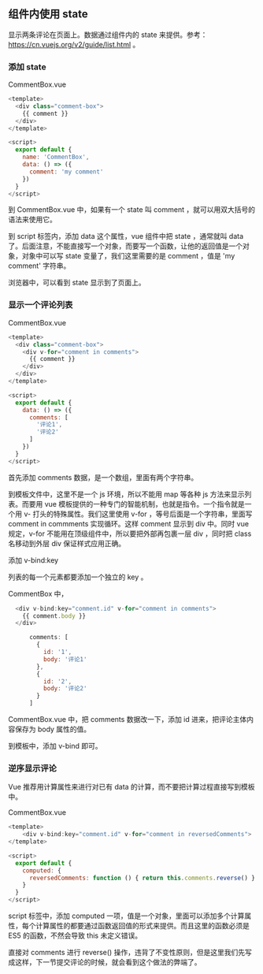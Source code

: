 ## 组件内使用 state

显示两条评论在页面上。数据通过组件内的 state 来提供。参考：https://cn.vuejs.org/v2/guide/list.html 。

### 添加 state

CommentBox.vue
```js
<template>
  <div class="comment-box">
    {{ comment }}
  </div>
</template>

<script>
  export default {
    name: 'CommentBox',
    data: () => ({
      comment: 'my comment'
    })
  }
</script>
```
到 CommentBox.vue 中，如果有一个 state 叫 comment ，就可以用双大括号的语法来使用它。

到 script 标签内，添加 data 这个属性，vue 组件中把 state ，通常就叫 data 了。后面注意，不能直接写一个对象，而要写一个函数，让他的返回值是一个对象，对象中可以写 state 变量了，我们这里需要的是 comment ，值是 'my comment' 字符串。

浏览器中，可以看到 state 显示到了页面上。

### 显示一个评论列表

CommentBox.vue
```js
<template>
  <div class="comment-box">
    <div v-for="comment in comments">
      {{ comment }}
    </div>
  </div>
</template>

<script>
  export default {
    data: () => ({
      comments: [
        '评论1',
        '评论2'
      ]
    })
  }
</script>
```
首先添加 comments 数据，是一个数组，里面有两个字符串。

到模板文件中，这里不是一个 js 环境，所以不能用 map 等各种 js 方法来显示列表。而要用 vue 模板提供的一种专门的智能机制，也就是指令。一个指令就是一个用 v- 打头的特殊属性。我们这里使用 v-for ，等号后面是一个字符串，里面写 comment in commments 实现循环。这样 comment 显示到 div 中。同时 vue 规定，v-for 不能用在顶级组件中，所以要把外部再包裹一层 div ，同时把 class 名移动到外层 div 保证样式应用正确。

添加 v-bind:key

列表的每一个元素都要添加一个独立的 key 。

CommentBox 中，
```js
  <div v-bind:key="comment.id" v-for="comment in comments">
    {{ comment.body }}
  </div>

      comments: [
        {
          id: '1',
          body: '评论1'
        },
        {
          id: '2',
          body: '评论2'
        }
      ]
```   
CommentBox.vue 中，把 comments 数据改一下，添加 id 进来，把评论主体内容保存为 body 属性的值。

到模板中，添加 v-bind 即可。

### 逆序显示评论

Vue 推荐用计算属性来进行对已有 data 的计算，而不要把计算过程直接写到模板中。

CommentBox.vue
```js
<template>
    <div v-bind:key="comment.id" v-for="comment in reversedComments">
</template>

<script>
  export default {
    computed: {
      reversedComments: function () { return this.comments.reverse() }
    }
  }
</script>
```
script 标签中，添加 computed 一项，值是一个对象，里面可以添加多个计算属性，每个计算属性的都要通过函数返回值的形式来提供。而且这里的函数必须是 ES5 的函数，不然会导致 this 未定义错误。

直接对 comments 进行 reverse() 操作，违背了不变性原则，但是这里我们先写成这样，下一节提交评论的时候，就会看到这个做法的弊端了。
